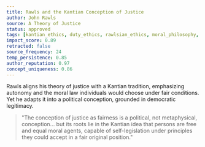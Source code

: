 ```yaml
---
title: Rawls and the Kantian Conception of Justice
author: John Rawls
source: A Theory of Justice
status: approved
tags: [kantian_ethics, duty_ethics, rawlsian_ethics, moral_philosophy, comparison]
impact_score: 0.89
retracted: false
source_frequency: 24
temp_persistence: 0.85
author_reputation: 0.97
concept_uniqueness: 0.86
---
```


Rawls aligns his theory of justice with a Kantian tradition, emphasizing autonomy and the moral law individuals would choose under fair conditions. Yet he adapts it into a political conception, grounded in democratic legitimacy.

> "The conception of justice as fairness is a political, not metaphysical, conception... but its roots lie in the Kantian idea that persons are free and equal moral agents, capable of self-legislation under principles they could accept in a fair original position."
